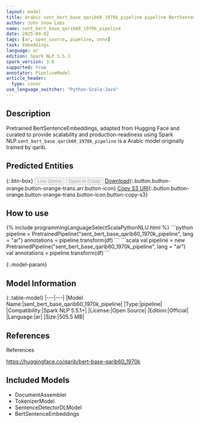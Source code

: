 ```yaml
---
layout: model
title: Arabic sent_bert_base_qarib60_1970k_pipeline pipeline BertSentenceEmbeddings from qarib
author: John Snow Labs
name: sent_bert_base_qarib60_1970k_pipeline
date: 2025-04-02
tags: [ar, open_source, pipeline, onnx]
task: Embeddings
language: ar
edition: Spark NLP 5.5.1
spark_version: 3.0
supported: true
annotator: PipelineModel
article_header:
  type: cover
use_language_switcher: "Python-Scala-Java"
---
```


## Description

Pretrained BertSentenceEmbeddings, adapted from Hugging Face and curated to provide scalability and production-readiness using Spark NLP.`sent_bert_base_qarib60_1970k_pipeline` is a Arabic model originally trained by qarib.

## Predicted Entities



{:.btn-box}
<button class="button button-orange" disabled>Live Demo</button>
<button class="button button-orange" disabled>Open in Colab</button>
[Download](https://s3.amazonaws.com/auxdata.johnsnowlabs.com/public/models/sent_bert_base_qarib60_1970k_pipeline_ar_5.5.1_3.0_1743607929347.zip){:.button.button-orange.button-orange-trans.arr.button-icon}
[Copy S3 URI](s3://auxdata.johnsnowlabs.com/public/models/sent_bert_base_qarib60_1970k_pipeline_ar_5.5.1_3.0_1743607929347.zip){:.button.button-orange.button-orange-trans.button-icon.button-copy-s3}

## How to use



<div class="tabs-box" markdown="1">
{% include programmingLanguageSelectScalaPythonNLU.html %}
```python
pipeline = PretrainedPipeline("sent_bert_base_qarib60_1970k_pipeline", lang = "ar")
annotations =  pipeline.transform(df)
```
```scala
val pipeline = new PretrainedPipeline("sent_bert_base_qarib60_1970k_pipeline", lang = "ar")
val annotations = pipeline.transform(df)
```
</div>

{:.model-param}
## Model Information

{:.table-model}
|---|---|
|Model Name:|sent_bert_base_qarib60_1970k_pipeline|
|Type:|pipeline|
|Compatibility:|Spark NLP 5.5.1+|
|License:|Open Source|
|Edition:|Official|
|Language:|ar|
|Size:|505.5 MB|

## References

References

https://huggingface.co/qarib/bert-base-qarib60_1970k

## Included Models

- DocumentAssembler
- TokenizerModel
- SentenceDetectorDLModel
- BertSentenceEmbeddings